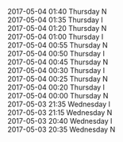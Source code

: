 2017-05-04 01:40 Thursday  N  
2017-05-04 01:35 Thursday  I  
2017-05-04 01:20 Thursday  N  
2017-05-04 01:00 Thursday  I  
2017-05-04 00:55 Thursday  N  
2017-05-04 00:50 Thursday  I  
2017-05-04 00:45 Thursday  N  
2017-05-04 00:30 Thursday  I  
2017-05-04 00:25 Thursday  N  
2017-05-04 00:20 Thursday  I  
2017-05-04 00:00 Thursday  N  
2017-05-03 21:35 Wednesday  I  
2017-05-03 21:15 Wednesday  N  
2017-05-03 20:40 Wednesday  I  
2017-05-03 20:35 Wednesday  N  
